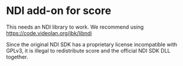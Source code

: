 # NDI add-on for score

This needs an NDI library to work.
We recommend using https://code.videolan.org/jbk/libndi 

Since the original NDI SDK has a proprietary license incompatible with GPLv3, 
it is illegal to redistribute score and the official NDI SDK DLL together.
